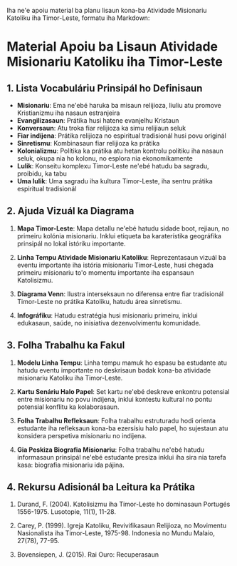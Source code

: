 Iha ne'e apoiu material ba planu lisaun kona-ba Atividade Misionariu Katoliku iha Timor-Leste, formatu iha Markdown:

# Material Apoiu ba Lisaun Atividade Misionariu Katoliku iha Timor-Leste

## 1. Lista Vocabuláriu Prinsipál ho Definisaun

- **Misionariu**: Ema ne'ebé haruka ba misaun relijioza, liuliu atu promove Kristianizmu iha nasaun estranjeira
- **Evangilizasaun**: Prátika husi hatene evanjelhu Kristaun
- **Konversaun**: Atu troka fiar relijioza ka simu relijiaun seluk
- **Fiar indíjena**: Prátika relijioza no espiritual tradisionál husi povu originál
- **Sinretismu**: Kombinasaun fiar relijioza ka prátika
- **Kolonializmu**: Polítika ka prátika atu hetan kontrolu polítiku iha nasaun seluk, okupa nia ho kolonu, no esplora nia ekonomikamente
- **Lulik**: Konseitu komplexu Timor-Leste ne'ebé hatudu ba sagradu, proibidu, ka tabu
- **Uma lulik**: Uma sagradu iha kultura Timor-Leste, iha sentru prátika espiritual tradisionál

## 2. Ajuda Vizuál ka Diagrama

1. **Mapa Timor-Leste**: Mapa detallu ne'ebé hatudu sidade boot, rejiaun, no primeiru kolónia misionariu. Inklui etiqueta ba karaterístika geográfika prinsipál no lokal istóriku importante.

2. **Linha Tempu Atividade Misionariu Katoliku**: Reprezentasaun vizuál ba eventu importante iha istória misionariu Timor-Leste, husi chegada primeiru misionariu to'o momentu importante iha espansaun Katolisizmu.

3. **Diagrama Venn**: Ilustra interseksaun no diferensa entre fiar tradisionál Timor-Leste no prátika Katoliku, hatudu área sinretismu.

4. **Infográfiku**: Hatudu estratégia husi misionariu primeiru, inklui edukasaun, saúde, no inisiativa dezenvolvimentu komunidade.

## 3. Folha Trabalhu ka Fakul

1. **Modelu Linha Tempu**: Linha tempu mamuk ho espasu ba estudante atu hatudu eventu importante no deskrisaun badak kona-ba atividade misionariu Katoliku iha Timor-Leste.

2. **Kartu Senáriu Halo Papel**: Set kartu ne'ebé deskreve enkontru potensial entre misionariu no povu indíjena, inklui kontestu kultural no pontu potensial konflitu ka kolaborasaun.

3. **Folha Trabalhu Refleksaun**: Folha trabalhu estruturadu hodi orienta estudante iha refleksaun kona-ba ezersísiu halo papel, ho sujestaun atu konsidera perspetiva misionariu no indíjena.

4. **Gia Peskiza Biografia Misionariu**: Folha trabalhu ne'ebé hatudu informasaun prinsipál ne'ebé estudante presiza inklui iha sira nia tarefa kasa: biografia misionariu ida pájina.

## 4. Rekursu Adisionál ba Leitura ka Prátika

1. Durand, F. (2004). Katolisizmu iha Timor-Leste ho dominasaun Portugés 1556-1975. Lusotopie, 11(1), 11-28.

2. Carey, P. (1999). Igreja Katoliku, Revivifikasaun Relijioza, no Movimentu Nasionalista iha Timor-Leste, 1975-98. Indonesia no Mundu Malaio, 27(78), 77-95.

3. Bovensiepen, J. (2015). Rai Ouro: Recuperasaun